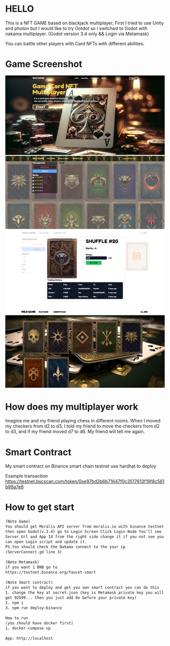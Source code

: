 HELLO
===============

This is a NFT GAME based on blackjack multiplayer, First I tried to use Unity and photon but I would like to try Gotdot so I switched to Godot with nakama multiplayer. (Godot version 3.4 only && Login via Metamask)

You can battle other players with Card NFTs with different abilities.

# Game Screenshot
![main](./screenshort/1.png)
![main2](./screenshort/2.png)
![main3](./screenshort/3.png)
![main4](./screenshort/4.png)

# How does my multiplayer work
Imagine me and my friend playing chess in different rooms. When I moved my checkers from d2 to d3, I told my friend to move the checkers from d2 to d3, and if my friend moved d7 to d6.
My friend will tell me again.

# Smart Contract
My smart contract on Binance smart chain testnet use hardhat to deploy

Example transaction
https://testnet.bscscan.com/token/0xe97bd2b6b71647f0c3517613f19f8c561b98a7e8

# How to get start
```
(Note Game)
You should get Moralis API server from moralis.io with binance testnet then open Godot(v.3.4) go to Login Screen Click Login Node You'll see Server Url and App Id from the right side change it if you not see you can open Login script and update it.
PS.You should check the Nakama connect to the your ip (ServerConnect.gd line 3)

(Note Metamask)
if you want 1 BNB go to
https://testnet.binance.org/faucet-smart

(Note Smart contract)
if you want to deploy and get you own smart contract you can do this
1. change the key at secret.json (key is Metamask private key you will get 92b99... then you just add 0x before your private key)
2. npm i
3. npm run deploy:binance

How to run
(you should have docker first)
1. docker-compose up

App: http://localhost
```
